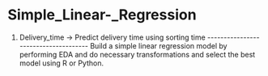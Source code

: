 # Simple_Linear-_Regression
1. Delivery_time -> Predict delivery time using sorting time ------------------------------------- Build a simple linear regression model by performing EDA and do necessary transformations and select the best model using R or Python.
